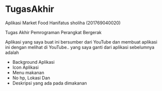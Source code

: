# TugasAkhir
Aplikasi Market Food
Hanifatus sholiha (201769040020)

Tugas Akhir 
Pemrograman Perangkat Bergerak

Aplikasi yang saya buat ini bersumber dari YouTube dan membuat aplikasi ini dengan melihat di YouTube.. yang saya ganti dari aplikasi sebelumnya adalah 
- Background Aplikasi
- Icon Aplikasi
- Menu makanan 
- No hp, Lokasi Dan 
- Deskripsi yang ada pada dimakanan
